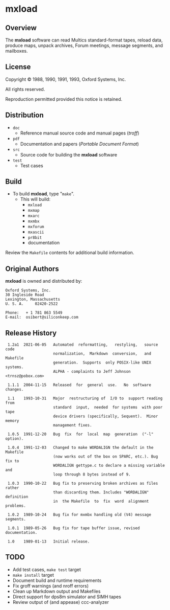 # mxload

## Overview

The **mxload** software can read Multics standard-format tapes, reload data,
produce maps, unpack archives, Forum meetings, message segments, and mailboxes.

## License

Copyright © 1988, 1990, 1991, 1993, Oxford Systems, Inc.

All rights reserved.

Reproduction permitted provided this notice is retained.

## Distribution

- `doc`
  - Reference manual source code and manual pages (_troff_)
- `pdf`
  - Documentation and papers (_Portable Document Format_)
- `src`
  - Source code for building the **mxload** software
- `test`
  - Test cases

## Build

- To build **mxload**, type "`make`".
  - This will build:
    - `mxload`
    - `mxmap`
    - `mxarc`
    - `mxmbx`
    - `mxforum`
    - `mxascii`
    - `pr8bit`
    - documentation

Review the `Makefile` contents for additional build information.

## Original Authors

**mxload** is owned and distributed by:

```text
Oxford Systems, Inc.
30 Ingleside Road
Lexington, Massachusetts
U. S. A.     02420-2522

Phone:   + 1 781 863 5549
E-mail:  osibert@siliconkeep.com
```

## Release History

```text
 1.2a1  2021-06-05   Automated  reformatting,   restyling,   source   code
                     normalization,  Markdown  conversion,   and  Makefile
                     generation.  Supports  only POSIX-like UNIX  systems.
                     ALPHA - complaints to Jeff Johnson  <trnsz@pobox.com>

 1.1.1  2004-11-15   Released  for  general  use.   No  software  changes.

 1.1    1993-10-31   Major  restructuring of  I/O to  support reading from
                     standard  input,  needed  for systems  with poor tape
                     device drivers (specifically, Sequent).  Minor memory
                     management fixes.

 1.0.5  1991-12-20   Bug  fix  for  local  map  generation  ("-l" option).

 1.0.4  1991-12-03   Changed to make WORDALIGN the default in the Makefile
                     (now works out of the box on SPARC, etc.). Bug fix to
                     WORDALIGN gettype.c to declare a missing variable and
                     loop through 8 bytes instead of 9.

 1.0.3  1990-10-22   Bug fix to preserving broken archives as files rather
                     than discarding them. Includes "WORDALIGN" definition
                     in  the Makefile  to  fix  word  alignment  problems.

 1.0.2  1989-10-24   Bug fix for mxmbx handling old (V4) message segments.

 1.0.1  1989-05-26   Bug fix for tape buffer issue, revised documentation.

 1.0    1989-01-13   Initial release.
```

## TODO

- Add test cases, `make test` target
- `make install` target
- Document build and runtime requirements
- Fix groff warnings (and nroff errors)
- Clean up Markdown output and Makefiles
- Direct support for dps8m simulator and SIMH tapes
- Review output of (and appease) ccc-analyzer
